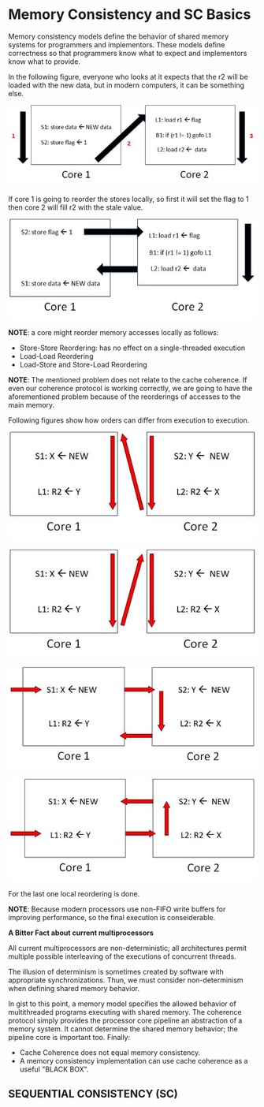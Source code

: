 # Memory Consistency and SC Basics
Memory consistency models define the behavior of shared memory systems for programmers and implementors. These models define correctness so that programmers know what to expect and implementors know what to provide.

In the following figure, everyone who looks at it expects that the r2 will be loaded with the new data, but in modern computers, it can be something else.

![motivation of memory model definition](img/motivation.jpg)

If core 1 is going to reorder the stores locally, so first it will set the flag to 1 then core 2 will fill r2 with the stale value.

![problem of local stores re-ordering](img/store_reordering_causes_problem.jpg)

**NOTE**: a core might reorder memory accesses locally as follows:
- Store-Store Reordering: has no effect on a single-threaded execution 
- Load-Load Reordering
- Load-Store and Store-Load Reordering

**NOTE**: The mentioned problem does not relate to the cache coherence. If even our coherence protocol is working correctly, we are going to have the aforementioned problem because of the reorderings of accesses to the main memory.

Following figures show how orders can differ from execution to execution.

![1](img/1.jpg)

![2](img/2.jpg)

![3](img/3.jpg)

![4](img/4.jpg)

For the last one local reordering is done.

**NOTE**: Because modern processors use non-FIFO write buffers for improving performance, so the final execution is conseiderable.

**A Bitter Fact about current multiprocessors**

 All current multiprocessors are non-deterministic; all architectures permit multiple possible interleaving of the executions of concurrent threads.

The illusion of determinism is sometimes created by software with appropriate synchronizations. Thun, we must consider non-determinism when defining shared memory behavior.

In gist to this point, a memory model specifies the allowed behavior of multithreaded programs executing with shared memory. The coherence protocol simply provides the processor core pipeline an abstraction of a memory system. It cannot determine the shared memory behavior; the pipeline core is important too. Finally:
- Cache Coherence does not equal memory consistency.
- A memory consistency implementation can use cache coherence as a useful "BLACK BOX".

## SEQUENTIAL CONSISTENCY (SC)


